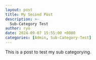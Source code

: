```yaml
---
layout: post
title: My Second Post
description: >-
  Sub-Category Test
author: ryo
date: 2024-09-07 15:55:00 +0800
categories: [Admin, Sub-Category-Test]
---
```


This is a post to test my sub categorying.
